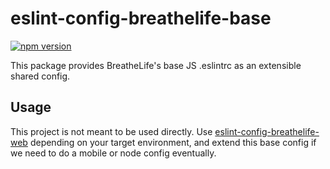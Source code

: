 # eslint-config-breathelife-base

[![npm version](https://badge.fury.io/js/eslint-config-breathelife-base.svg)](https://badge.fury.io/js/eslint-config-breathelife-base)

This package provides BreatheLife's base JS .eslintrc as an extensible shared config.

## Usage

This project is not meant to be used directly. Use
[eslint-config-breathelife-web](https://www.npmjs.com/package/eslint-config-breathelife-web) depending on your target environment, and extend this base config if we need to do a mobile or node config eventually.
